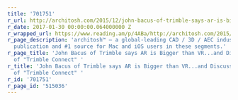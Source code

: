 ```yaml
---
title: '701751'
r_url: http://architosh.com/2015/12/john-bacus-of-trimble-says-ar-is-bigger-than-vr-and-discusses-importance-of-trimble-connect/
r_date: 2017-01-30 00:00:00.064000000 Z
r_wrapped_url: https://www.reading.am/p/4ABa/http://architosh.com/2015/12/john-bacus-of-trimble-says-ar-is-bigger-than-vr-and-discusses-importance-of-trimble-connect/
r_page_description: 'architosh™ — a global-leading CAD / 3D / AEC industry technology
  publication and #1 source for Mac and iOS users in these segments.'
r_page_title: 'John Bacus of Trimble says AR is Bigger than VR...and Discusses Importance
  of "Trimble Connect" '
r_title: 'John Bacus of Trimble says AR is Bigger than VR...and Discusses Importance
  of "Trimble Connect" '
r_id: '701751'
r_page_id: '515036'
---
```


